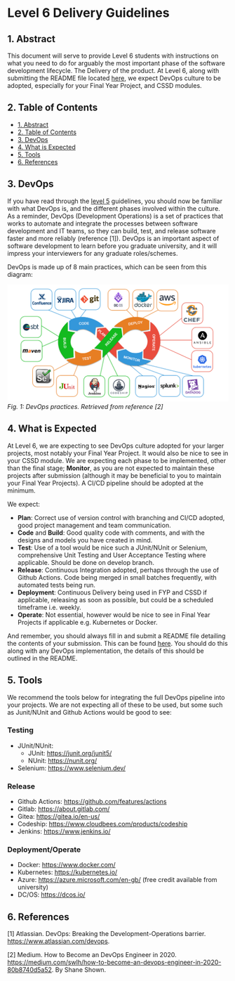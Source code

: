 # Level 6 Delivery Guidelines

## 1. Abstract

This document will serve to provide Level 6 students with instructions on what you need to do for arguably the most important phase of the software development lifecycle. The Delivery of the product. At Level 6, along with submitting the README file located [here](../L6-README-Template.md), we expect DevOps culture to be adopted, especially for your Final Year Project, and CSSD modules.  

## 2. Table of Contents

- [1. Abstract](#1-abstract)
- [2. Table of Contents](#2-table-of-contents)
- [3. DevOps](#3-devops)
- [4. What is Expected](#4-what-is-expected)
- [5. Tools](#5-tools)
- [6. References](#6-references)

## 3. DevOps

If you have read through the [level 5](../level-5/level-5-delivery-guidelines.md) guidelines, you should now be familiar with what DevOps is, and the different phases involved within the culture. 
As a reminder, DevOps (Development Operations) is a set of practices that works to automate and integrate the processes between software development and IT teams, so they can build, test, and release software faster and more reliably (reference [1]). 
DevOps is an important aspect of software development to learn before you graduate university, and it will impress your interviewers for any graduate roles/schemes.

DevOps is made up of 8 main practices, which can be seen from this diagram:

![DevOps diagram](../images/devops-diagram.png)
*Fig. 1: DevOps practices. Retrieved from reference [2]*

## 4. What is Expected

At Level 6, we are expecting to see DevOps culture adopted for your larger projects, most notably your Final Year Project. It would also be nice to see in your CSSD module. We are expecting each phase to be implemented, other than the final stage; **Monitor**, as you are not expected to maintain these projects after submission (although it may be beneficial to you to maintain your Final Year Projects). A CI/CD pipeline should be adopted at the minimum.

We expect:

* **Plan**: Correct use of version control with branching and CI/CD adopted, good project management and team communication.
* **Code** and **Build**: Good quality code with comments, and with the designs and models you have created in mind.
* **Test**: Use of a tool would be nice such a JUnit/NUnit or Selenium, comprehensive Unit Testing and User Acceptance Testing where applicable. Should be done on develop branch.
* **Release**: Continuous Integration adopted, perhaps through the use of Github Actions. Code being merged in small batches frequently, with automated tests being run.
* **Deployment**: Continuous Delivery being used in FYP and CSSD if applicable, releasing as soon as possible, but could be a scheduled timeframe i.e. weekly.
* **Operate**: Not essential, however would be nice to see in Final Year Projects if applicable e.g. Kubernetes or Docker.

And remember, you should always fill in and submit a README file detailing the contents of your submission. This can be found [here](../L6-README-Template.md). You should do this along with any DevOps implementation, the details of this should be outlined in the README.

## 5. Tools

We recommend the tools below for integrating the full DevOps pipeline into your projects. We are not expecting all of these to be used, but some such as Junit/NUnit and Github Actions would be good to see:

### Testing

* JUnit/NUnit: 
  * JUnit: https://junit.org/junit5/
  * NUnit: https://nunit.org/
* Selenium: https://www.selenium.dev/

### Release

* Github Actions: https://github.com/features/actions
* Gitlab: https://about.gitlab.com/
* Gitea: https://gitea.io/en-us/
* Codeship: https://www.cloudbees.com/products/codeship
* Jenkins: https://www.jenkins.io/

### Deployment/Operate

* Docker: https://www.docker.com/
* Kubernetes: https://kubernetes.io/
* Azure: https://azure.microsoft.com/en-gb/ (free credit available from university)
* DC/OS: https://dcos.io/

## 6. References

[1] Atlassian. DevOps: Breaking the Development-Operations barrier. <https://www.atlassian.com/devops>.

[2] Medium. How to Become an DevOps Engineer in 2020. <https://medium.com/swlh/how-to-become-an-devops-engineer-in-2020-80b8740d5a52>. By Shane Shown.
